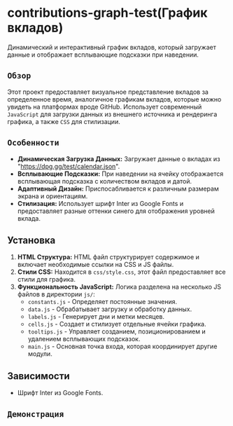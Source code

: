 # contributions-graph-test(График вкладов)

Динамический и интерактивный график вкладов, который загружает данные и отображает всплывающие подсказки при наведении.

## `Обзор`

Этот проект предоставляет визуальное представление вкладов за определенное время, аналогичное графикам вкладов, которые можно увидеть на платформах вроде GitHub. Использует современный `JavaScript` для загрузки данных из внешнего источника и рендеринга графика, а также `CSS` для стилизации.

## `Особенности`

- **Динамическая Загрузка Данных:** Загружает данные о вкладах из "https://dpg.gg/test/calendar.json".
- **Всплывающие Подсказки:** При наведении на ячейку отображается всплывающая подсказка с количеством вкладов и датой.
- **Адаптивный Дизайн:** Приспосабливается к различным размерам экрана и ориентациям.
- **Стилизация:** Использует шрифт Inter из Google Fonts и предоставляет разные оттенки синего для отображения уровней вклада.

## Установка

1. **HTML Структура:** HTML файл структурирует содержимое и включает необходимые ссылки на CSS и JS файлы.
2. **Стили CSS:** Находится в `css/style.css`, этот файл предоставляет все стили для графика.
3. **Функциональность JavaScript:** Логика разделена на несколько JS файлов в директории `js/`:
   - `constants.js` - Определяет постоянные значения.
   - `data.js` - Обрабатывает загрузку и обработку данных.
   - `labels.js` - Генерирует дни и метки месяцев.
   - `cells.js` - Создает и стилизует отдельные ячейки графика.
   - `tooltips.js` - Управляет созданием, позиционированием и удалением всплывающих подсказок.
   - `main.js` - Основная точка входа, которая координирует другие модули.

## Зависимости

- Шрифт Inter из Google Fonts.

## `Демонстрация`

